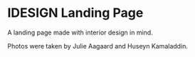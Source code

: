 # IDESIGN Landing Page
A landing page made with interior design in mind.  
  
Photos were taken by Julie Aagaard and Huseyn Kamaladdin.